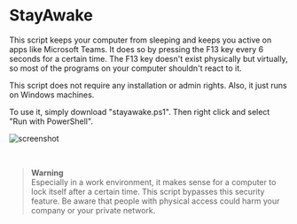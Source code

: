 # StayAwake
This script keeps your computer from sleeping and keeps you active on apps like Microsoft Teams. It does so by pressing the F13 key every 6 seconds for a certain time. The F13 key doesn't exist physically but virtually, so most of the programs on your computer shouldn't react to it.

This script does not require any installation or admin rights. Also, it just runs on Windows machines.

To use it, simply download "stayawake.ps1". Then right click and select "Run with PowerShell".

![screenshot](https://github.com/TBen2000/StayAwake/assets/59891192/a219788e-01ab-42c6-824e-0bfd8cb4f40a)

&nbsp;
> **Warning**\
> Especially in a work environment, it makes sense for a computer to lock itself after a certain time. This script bypasses this security feature. Be aware that people with physical access could harm your company or your private network.

